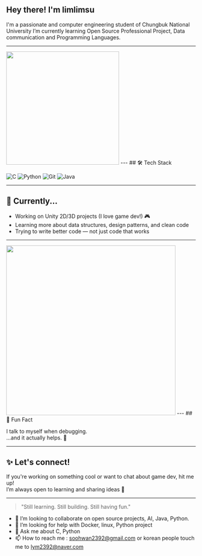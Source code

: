 ## Hey there! I'm limlimsu

I'm a passionate and  computer engineering student of Chungbuk National University 
I’m currently learning Open Source Professional Project, Data communication and Programming Languages. 

---
<img src ="https://media.giphy.com/media/JIX9t2j0ZTN9S/giphy.gif" width="300"/>
---
## 🛠 Tech Stack

![C](https://img.shields.io/badge/C-Basics-informational?logo=c)
![Python](https://img.shields.io/badge/Python-Learning-yellow?logo=python)
![Git](https://img.shields.io/badge/Git-Always%20Committing-orange?logo=git)
![Java](https://img.shields.io/badge/Java-Object%20Oriented-informational?logo=java)

---

## 🌱 Currently...

- Working on Unity 2D/3D projects (I love game dev!) 🎮  
- Learning more about data structures, design patterns, and clean code  
- Trying to write better code — not just code that works

---
<img src="https://media.giphy.com/media/sIIhZliB2McAo/giphy.gif" width="450"/>
---
## 🧠 Fun Fact

I talk to myself when debugging.  
...and it actually helps. 🤯

---

## ✨ Let's connect!

If you're working on something cool or want to chat about game dev, hit me up!  
I’m always open to learning and sharing ideas 💬

---

> "Still learning. Still building. Still having fun."
 
- 👯 I’m looking to collaborate on open source projects, AI, Java, Python.
- 🤔 I’m looking for help with Docker, linux, Python project
- 💬 Ask me about C, Python
- 📫 How to reach me : soohwan2392@gmail.com or korean people touch me to lym2392@naver.com


